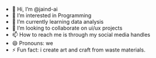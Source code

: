 - 👋 Hi, I’m @jaind-ai
- 👀 I’m interested in Programming
- 🌱 I’m currently learning data analysis
- 💞️ I’m looking to collaborate on ui/ux projects
- 📫 How to reach me is through my social media handles
- 😄 Pronouns: we
- ⚡ Fun fact: i create art and craft from waste materials.

<!---
jaind-ai/jaind-ai is a ✨ special ✨ repository because its `README.md` (this file) appears on your GitHub profile.
You can click the Preview link to take a look at your changes.
--->
